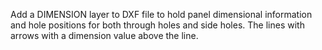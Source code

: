 Add a DIMENSION layer to DXF file to hold panel dimensional information and hole positions for both through holes and side holes. The lines with arrows with a dimension value above the line.